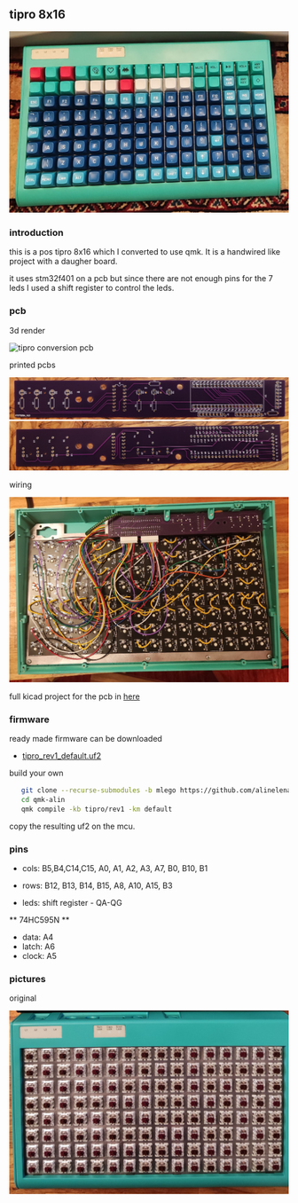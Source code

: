 ## tipro 8x16

  ![tipro 128 8x16](pics/tipro/m8x16.jpg)

### introduction

this is a pos tipro 8x16 which I converted to use qmk.
It is a handwired like project with a daugher board.

it uses stm32f401 on a pcb but since there are not enough pins for the 7 leds I used a shift register to control the leds.

### pcb

 3d render

 ![tipro conversion pcb](handwire8x16-bottom.png)

 printed pcbs

 ![tipro pcb](pics/tipro/mpcb-1.jpg)
 ![tipro pcb](pics/tipro/mpcb-2.jpg)

 wiring

 ![tipro 128 8x16](pics/tipro/m8x16-back.jpg)

  full kicad project for the pcb in [here](https://gitlab.com/m-lego/hand8x16/)

### firmware

  ready made firmware can be downloaded

  + [tipro_rev1_default.uf2](https://gitlab.com/m-lego/hand8x16/-/blob/develop/firmware/tipro_rev1_default.uf2)

  build your own

   ```bash
      git clone --recurse-submodules -b mlego https://github.com/alinelena/qmk_firmware.git qmk-alin
      cd qmk-alin
      qmk compile -kb tipro/rev1 -km default

   ```
   copy the resulting uf2 on the mcu.

### pins

   - cols: B5,B4,C14,C15, A0, A1, A2, A3, A7, B0, B10, B1
   - rows: B12, B13, B14, B15, A8, A10, A15, B3

  - leds: shift register - QA-QG

** 74HC595N **

  - data: A4
  - latch: A6
  - clock: A5


### pictures

original

![tipro 128 8x16](pics/tipro/m8x16-top.jpg)


